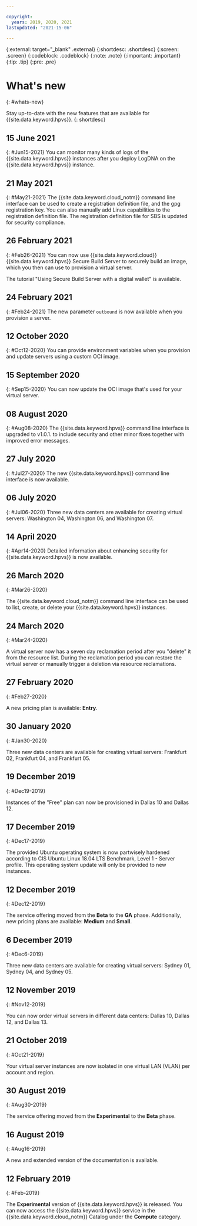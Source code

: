 ```yaml
---

copyright:
  years: 2019, 2020, 2021
lastupdated: "2021-15-06"

---
```


{:external: target="_blank" .external}
{:shortdesc: .shortdesc}
{:screen: .screen}
{:codeblock: .codeblock}
{:note: .note}
{:important: .important}
{:tip: .tip}
{:pre: .pre}

# What's new
{: #whats-new}

Stay up-to-date with the new features that are available for {{site.data.keyword.hpvs}}.
{: shortdesc}

## 15 June 2021
{: #Jun15-2021}
You can monitor many kinds of logs of the {{site.data.keyword.hpvs}} instances after you deploy LogDNA on the {{site.data.keyword.hpvs}} instance.

## 21 May 2021
{: #May21-2021}
The {{site.data.keyword.cloud_notm}} command line interface can be used to create a registration definition file, and the gpg registration key. You can also manually add Linux capabilities to the registration definition file. The registration definition file for SBS is updated for security compliance.

## 26 February 2021
{: #Feb26-2021}
You can now use {{site.data.keyword.cloud}} {{site.data.keyword.hpvs}} Secure Build Server to securely build an image, which you then can use to provision a virtual server.

The tutorial "Using Secure Build Server with a digital wallet" is available.

## 24 February 2021
{: #Feb24-2021}
The new parameter `outbound` is now available when you provision a server.


## 12 October 2020
{: #Oct12-2020}
You can provide environment variables when you provision and update servers using a custom OCI image.

## 15 September 2020
{: #Sep15-2020}
You can now update the OCI image that's used for your virtual server.

## 08 August 2020
{: #Aug08-2020}
The {{site.data.keyword.hpvs}} command line interface is upgraded to v1.0.1. to include security and other minor fixes together with improved error messages.

## 27 July 2020
{: #Jul27-2020}
The new {{site.data.keyword.hpvs}} command line interface is now available.


## 06 July 2020
{: #Jul06-2020}
Three new data centers are available for creating virtual servers: Washington 04, Washington 06, and Washington 07.


## 14 April 2020
{: #Apr14-2020}
Detailed information about enhancing security for {{site.data.keyword.hpvs}} is now available.

## 26 March 2020
{: #Mar26-2020}

The {{site.data.keyword.cloud_notm}} command line interface can be used to list, create, or delete your {{site.data.keyword.hpvs}} instances.


## 24 March 2020
{: #Mar24-2020}

A virtual server now has a seven day reclamation period after you "delete" it from the resource list. During the reclamation period you can restore the virtual server or manually trigger a deletion via resource reclamations.

## 27 February 2020
{: #Feb27-2020}

A new pricing plan is available: **Entry**.

## 30 January 2020
{: #Jan30-2020}

Three new data centers are available for creating virtual servers: Frankfurt 02, Frankfurt 04, and Frankfurt 05.

## 19 December 2019
{: #Dec19-2019}

Instances of the "Free" plan can now be provisioned in Dallas 10 and Dallas 12.

## 17 December 2019
{: #Dec17-2019}

The provided Ubuntu operating system is now partwisely hardened according to CIS Ubuntu Linux 18.04 LTS Benchmark, Level 1 - Server profile.
This operating system update will only be provided to new instances.

## 12 December 2019
{: #Dec12-2019}

The service offering moved from the **Beta** to the **GA** phase. Additionally, new pricing plans are available: **Medium** and **Small**.

## 6 December 2019
{: #Dec6-2019}

Three new data centers are available for creating virtual servers: Sydney 01, Sydney 04, and Sydney 05.

## 12 November 2019
{: #Nov12-2019}

You can now order virtual servers in different data centers: Dallas 10, Dallas 12, and Dallas 13.

## 21 October 2019
{: #Oct21-2019}

Your virtual server instances are now isolated in one virtual LAN (VLAN) per account and region.


## 30 August 2019
{: #Aug30-2019}

The service offering moved from the **Experimental** to the **Beta** phase.

## 16 August 2019
{: #Aug16-2019}

A new and extended version of the documentation is available.

## 12 February 2019
{: #Feb-2019}

The **Experimental** version of {{site.data.keyword.hpvs}} is released. You can now access the {{site.data.keyword.hpvs}} service in the {{site.data.keyword.cloud_notm}} Catalog under the **Compute** category.
